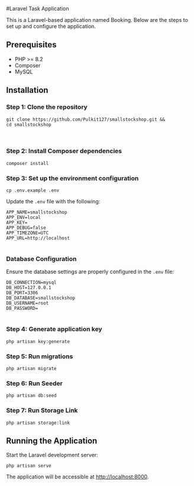 #Laravel Task Application

This is a Laravel-based application named Booking. Below are the steps to set up and configure the application.

## Prerequisites

- PHP >= 8.2
- Composer
- MySQL

## Installation

### Step 1: Clone the repository

<pre>
<code>git clone https://github.com/Pulkit127/smallstockshop.git && 
cd smallstockshop
</code>

</pre>

### Step 2: Install Composer dependencies

<pre>
<code>composer install</code>
</pre>

### Step 3: Set up the environment configuration

<pre>
<code>cp .env.example .env</code>
</pre>

Update the `.env` file with the following:

<pre>
<code>APP_NAME=smallstockshop
APP_ENV=local
APP_KEY=
APP_DEBUG=false
APP_TIMEZONE=UTC
APP_URL=http://localhost
</code>
</pre>

### Database Configuration

Ensure the database settings are properly configured in the `.env` file:

<pre>
<code>DB_CONNECTION=mysql
DB_HOST=127.0.0.1
DB_PORT=3306
DB_DATABASE=smallstockshop
DB_USERNAME=root
DB_PASSWORD=
</code>
</pre>

### Step 4: Generate application key

<pre>
<code>php artisan key:generate</code>
</pre>

### Step 5: Run migrations

<pre>
<code>php artisan migrate</code>
</pre>

### Step 6: Run Seeder

<pre>
<code>php artisan db:seed</code>
</pre>

### Step 7: Run Storage Link

<pre>
<code>php artisan storage:link</code>
</pre>

## Running the Application

Start the Laravel development server:

<pre>
<code>php artisan serve</code>
</pre>

The application will be accessible at [http://localhost:8000](http://localhost:8000).

